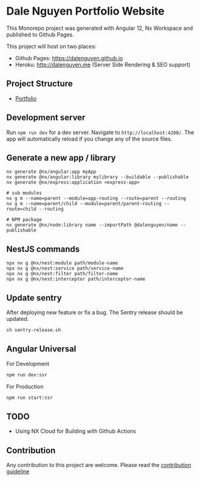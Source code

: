 # Dale Nguyen Portfolio Website

This Monorepo project was generated with Angular 12, Nx Workspace and published to Github Pages.

This project will host on two places:

- Github Pages: https://dalenguyen.github.io
- Heroku: http://dalenguyen.me (Server Side Rendering & SEO support)

## Project Structure

- [Portfolio](/docs/project-structure.md)

## Development server

Run `npm run dev` for a dev server. Navigate to `http://localhost:4200/`. The app will automatically reload if you change any of the source files.

## Generate a new app / library

```
nx generate @nx/angular:app myApp
nx generate @nx/angular:library mylibrary --buildable --publishable
nx generate @nx/express:application <express-app>

# sub modules
nx g m --name=parent --module=app-routing --route=parent --routing
nx g m --name=parent/child --module=parent/parent-routing --route=child --routing

# NPM package
nx generate @nx/node:library name --importPath @dalenguyen/name --publishable

```

## NestJS commands

```
npx nx g @nx/nest:module path/module-name
npx nx g @nx/nest:service path/service-name
npx nx g @nx/nest:filter path/filter-name
npx nx g @nx/nest:interceptor path/interceptor-name
```

## Update sentry

After deploying new feature or fix a bug. The Sentry release should be updated.

```sh
sh sentry-release.sh
```

## Angular Universal

For Development

```sh
npm run dev:ssr
```

For Production

```sh
npm run start:ssr
```

## TODO

- Using NX Cloud for Building with Github Actions

## Contribution

Any contribution to this project are welcome. Please read the [contribution guideline](https://github.com/dalenguyen/dalenguyen.github.io/blob/dev/CONTRIBUTING.md)
